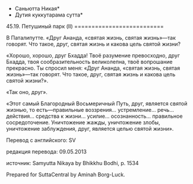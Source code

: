 * Саньютта Никая*
* Дутия куккутарама сутта*

45\.19\. Петушиный парк \(II\)
\=\=\=\=\=\=\=\=\=\=\=\=\=\=\=\=\=\=\=\=\=\=\=\=\=\=

В Паталипутте\. «Друг Ананда, «святая жизнь, святая жизнь»—так говорят\. Что такое, друг, святая жизнь и какова цель святой жизни?

«Хорошо, хорошо, друг Бхадда\! Твоё разумение превосходно, друг Бхадда, твоя сообразительность великолепна, твоё вопрошание прекрасно\. Ты спросил меня: «Друг Ананда, «святая жизнь, святая жизнь»—так говорят\. Что такое, друг, святая жизнь и какова цель святой жизни?»\.

«Так оно, друг»\.

«Этот самый Благородный Восьмеричный Путь, друг, является святой жизнью, то есть—правильные воззрения… устремление… речь… действия… средства к жизни… усилие… осознанность… правильное сосредоточение\. Уничтожение жажды, уничтожение злобы, уничтожение заблуждения, друг, является целью святой жизни»\.

Перевод с английского: SV

редакция перевода: 09\.05\.2013

источник: Samyutta Nikaya by Bhikkhu Bodhi, p\. 1534

Prepared for SuttaCentral by Aminah Borg\-Luck\.